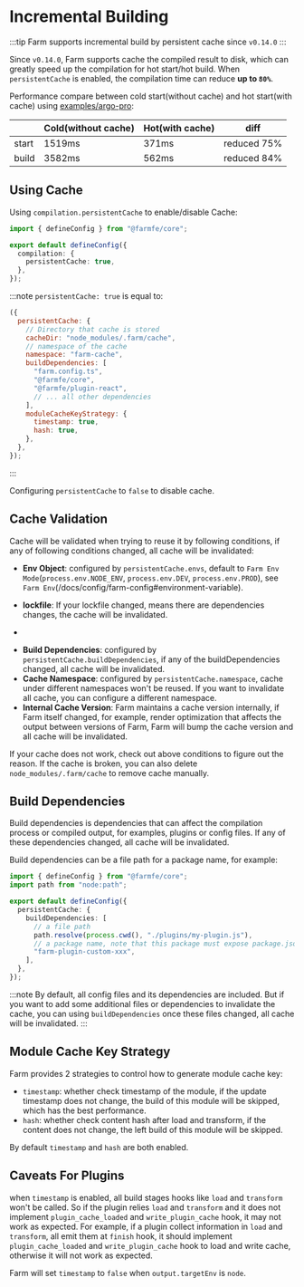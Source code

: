 # Incremental Building

:::tip
Farm supports incremental build by persistent cache since `v0.14.0`
:::

Since `v0.14.0`, Farm supports cache the compiled result to disk, which can greatly speed up the compilation for hot start/hot build. When `persistentCache` is enabled, the compilation time can reduce **up to `80%`**.

Performance compare between cold start(without cache) and hot start(with cache) using [examples/argo-pro](https://github.com/farm-fe/farm/tree/main/examples/arco-pro):


|       | Cold(without cache) | Hot(with cache) | diff        |
| ----- | ------------------- | --------------- | ----------- |
| start | 1519ms              | 371ms           | reduced 75% |
| build | 3582ms              | 562ms           | reduced 84% |


## Using Cache

Using `compilation.persistentCache` to enable/disable Cache:

```ts
import { defineConfig } from "@farmfe/core";

export default defineConfig({
  compilation: {
    persistentCache: true,
  },
});
```

:::note
`persistentCache: true` is equal to:

```js
({
  persistentCache: {
    // Directory that cache is stored
    cacheDir: "node_modules/.farm/cache",
    // namespace of the cache
    namespace: "farm-cache",
    buildDependencies: [
      "farm.config.ts",
      "@farmfe/core",
      "@farmfe/plugin-react",
      // ... all other dependencies
    ],
    moduleCacheKeyStrategy: {
      timestamp: true,
      hash: true,
    },
  },
});
```

:::

Configuring `persistentCache` to `false` to disable cache.

## Cache Validation

Cache will be validated when trying to reuse it by following conditions, if any of following conditions changed, all cache will be invalidated:


- **Env Object**: configured by `persistentCache.envs`, default to `Farm Env Mode`(`process.env.NODE_ENV`, `process.env.DEV`, `process.env.PROD`), see `Farm Env`(/docs/config/farm-config#environment-variable).

- **lockfile**: If your lockfile changed, means there are dependencies changes, the cache will be invalidated.
- 
* **Build Dependencies**: configured by `persistentCache.buildDependencies`, if any of the buildDependencies changed, all cache will be invalidated.
* **Cache Namespace**: configured by `persistentCache.namespace`, cache under different namespaces won't be reused. If you want to invalidate all cache, you can configure a different namespace.
* **Internal Cache Version**: Farm maintains a cache version internally, if Farm itself changed, for example, render optimization that affects the output between versions of Farm, Farm will bump the cache version and all cache will be invalidated.

If your cache does not work, check out above conditions to figure out the reason. If the cache is broken, you can also delete `node_modules/.farm/cache` to remove cache manually.

## Build Dependencies

Build dependencies is dependencies that can affect the compilation process or compiled output, for examples, plugins or config files. If any of these dependencies changed, all cache will be invalidated.

Build dependencies can be a file path for a package name, for example:

```ts
import { defineConfig } from "@farmfe/core";
import path from "node:path";

export default defineConfig({
  persistentCache: {
    buildDependencies: [
      // a file path
      path.resolve(process.cwd(), "./plugins/my-plugin.js"),
      // a package name, note that this package must expose package.json
      "farm-plugin-custom-xxx",
    ],
  },
});
```

:::note
By default, all config files and its dependencies are included. But if you want to add some additional files or dependencies to invalidate the cache, you can using `buildDependencies` once these files changed, all cache will be invalidated.
:::

## Module Cache Key Strategy

Farm provides 2 strategies to control how to generate module cache key:

- `timestamp`: whether check timestamp of the module, if the update timestamp does not change, the build of this module will be skipped, which has the best performance.
- `hash`: whether check content hash after load and transform, if the content does not change, the left build of this module will be skipped.

By default `timestamp` and `hash` are both enabled.

## Caveats For Plugins

when `timestamp` is enabled, all build stages hooks like `load` and `transform` won't be called. So if the plugin relies `load` and `transform` and it does not implement `plugin_cache_loaded` and `write_plugin_cache` hook, it may not work as expected. For example, if a plugin collect information in `load` and `transform`, all emit them at `finish` hook, it should implement `plugin_cache_loaded` and `write_plugin_cache` hook to load and write cache, otherwise it will not work as expected.

Farm will set `timestamp` to `false` when `output.targetEnv` is `node`.

<!-- ## Dive deep into Persistent  -->
